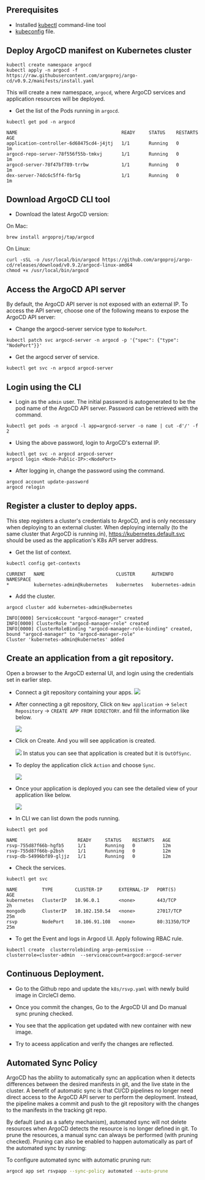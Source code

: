 ## Prerequisites
- Installed [kubectl](https://kubernetes.io/docs/tasks/tools/install-kubectl/) command-line tool
- [kubeconfig](https://kubernetes.io/docs/tasks/access-application-cluster/configure-access-multiple-clusters/) file.

## Deploy ArgoCD manifest on Kubernetes cluster

```command
kubectl create namespace argocd
kubectl apply -n argocd -f https://raw.githubusercontent.com/argoproj/argo-cd/v0.9.2/manifests/install.yaml
```
This will create a new namespace, `argocd`, where ArgoCD services and application resources will be deployed.

- Get the list of the Pods running in `argocd`.
```command
kubectl get pod -n argocd
```
```output
NAME                                      READY     STATUS    RESTARTS   AGE
application-controller-6d68475cd4-j4jtj   1/1       Running   0          1m
argocd-repo-server-78f556f55b-tmkvj       1/1       Running   0          1m
argocd-server-78f47bf789-trrbw            1/1       Running   0          1m
dex-server-74dc6c5ff4-fbr5g               1/1       Running   0          1m
```


## Download ArgoCD CLI tool

- Download the latest ArgoCD version:

On Mac:
```command
brew install argoproj/tap/argocd
```

On Linux:

```command
curl -sSL -o /usr/local/bin/argocd https://github.com/argoproj/argo-cd/releases/download/v0.9.2/argocd-linux-amd64
chmod +x /usr/local/bin/argocd
```

## Access the ArgoCD API server

By default, the ArgoCD API server is not exposed with an external IP. To access the API server,
choose one of the following means to expose the ArgoCD API server:

- Change the argocd-server service type to `NodePort`.

```command
kubectl patch svc argocd-server -n argocd -p '{"spec": {"type": "NodePort"}}'
```

- Get the argocd server of service.
```command
kubectl get svc -n argocd argocd-server
```


## Login using the CLI

- Login as the `admin` user. The initial password is autogenerated to be the pod name of the
ArgoCD API server. Password can be retrieved with the command.

```command
kubectl get pods -n argocd -l app=argocd-server -o name | cut -d'/' -f 2
```

- Using the above password, login to ArgoCD's external IP.
```command
kubectl get svc -n argocd argocd-server
argocd login <Node-Public-IP>:<NodePort>
```

- After logging in, change the password using the command.
```command
argocd account update-password
argocd relogin
```

## Register a cluster to deploy apps.

This step registers a cluster's credentials to ArgoCD, and is only necessary when deploying to
an external cluster. When deploying internally (to the same cluster that ArgoCD is running in), 
https://kubernetes.default.svc should be used as the application's K8s API server address.

- Get the list of context.

```command
kubectl config get-contexts
```
```output
CURRENT   NAME                          CLUSTER      AUTHINFO           NAMESPACE
*         kubernetes-admin@kubernetes   kubernetes   kubernetes-admin   
```

- Add the cluster.

```command
argocd cluster add kubernetes-admin@kubernetes
```
```output
INFO[0000] ServiceAccount "argocd-manager" created      
INFO[0000] ClusterRole "argocd-manager-role" created    
INFO[0000] ClusterRoleBinding "argocd-manager-role-binding" created, bound "argocd-manager" to "argocd-manager-role" 
Cluster 'kubernetes-admin@kubernetes' added
```

## Create an application from a git repository.
Open a browser to the ArgoCD external UI, and login using the credentials set in earlier step.

- Connect a git repository containing your apps. 
  ![](./argocd-1.png)
  
- After connecting a git repository, Click on `New application` -> `Select Repository` -> `CREATE APP FROM DIRECTORY`. and fill the information like below.

  ![](./argocd-2.png)

- Click on Create. And you will see application is created.
  
  ![](./argocd-3.png)
  In status you can see that application is created but it is `OutOfSync`.
  
- To deploy the application click `Action` and choose `Sync`.

  ![](./argocd-4.png)

- Once your application is deployed you can see the detailed view of your application like below.
  
  ![](./argocd-5.png)


- In CLI we can list down the pods running.

```command
kubectl get pod
```
```output
NAME                      READY     STATUS    RESTARTS   AGE
rsvp-755d87f66b-hgfb5     1/1       Running   0          12m
rsvp-755d87f66b-p2bsh     1/1       Running   0          12m
rsvp-db-54996bf89-gljjz   1/1       Running   0          12m
```

- Check the services.
```command
kubectl get svc
```
```output
NAME         TYPE        CLUSTER-IP      EXTERNAL-IP   PORT(S)        AGE
kubernetes   ClusterIP   10.96.0.1       <none>        443/TCP        2h
mongodb      ClusterIP   10.102.150.54   <none>        27017/TCP      25m
rsvp         NodePort    10.106.91.108   <none>        80:31350/TCP   25m
```

- To get the Event and logs in Argocd UI. Apply following RBAC rule.

```command
kubectl create  clusterrolebinding argo-permissive --clusterrole=cluster-admin  --serviceaccount=argocd:argocd-server 
```

## Continuous Deployment.

- Go to the Github repo and update the `k8s/rsvp.yaml` with newly build image in CircleCI demo.

- Once you commit the changes, Go to the ArgoCD UI and Do manual sync pruning checked.

- You see that the application get updated with new container with new image.

- Try to aceess application and verify the changes are reflected.



## Automated Sync Policy

ArgoCD has the ability to automatically sync an application when it detects differences between
the desired manifests in git, and the live state in the cluster. A benefit of automatic sync is that
CI/CD pipelines no longer need direct access to the ArgoCD API server to perform the deployment.
Instead, the pipeline makes a commit and push to the git repository with the changes to the
manifests in the tracking git repo.

By default (and as a safety mechanism), automated sync will not delete resources when ArgoCD detects
the resource is no longer defined in git. To prune the resources, a manual sync can always be
performed (with pruning checked). Pruning can also be enabled to happen automatically as part of the
automated sync by running:

To configure automated sync with automatic pruning run:
```bash
argocd app set rsvpapp --sync-policy automated --auto-prune
```



